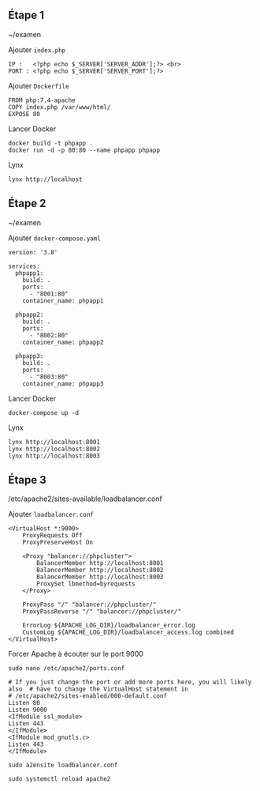 
## Étape 1

~/examen

Ajouter ``index.php``
```
IP :   <?php echo $_SERVER['SERVER_ADDR'];?> <br>
PORT : <?php echo $_SERVER['SERVER_PORT'];?>
```

Ajouter ``Dockerfile``
```
FROM php:7.4-apache
COPY index.php /var/www/html/
EXPOSE 80
```

Lancer Docker
```
docker build -t phpapp .
docker run -d -p 80:80 --name phpapp phpapp
```

Lynx
```
lynx http://localhost
```


## Étape 2

~/examen

Ajouter ``docker-compose.yaml``
```
version: '3.8'

services:
  phpapp1:
    build: .
    ports:
      - "8001:80"
    container_name: phpapp1

  phpapp2:
    build: .
    ports:
      - "8002:80"
    container_name: phpapp2

  phpapp3:
    build: .
    ports:
      - "8003:80"
    container_name: phpapp3
```

Lancer Docker
```
docker-compose up -d
```

Lynx
```
lynx http://localhost:8001
lynx http://localhost:8002
lynx http://localhost:8003
```

## Étape 3

/etc/apache2/sites-available/loadbalancer.conf

Ajouter ``loadbalancer.conf``
```
<VirtualHost *:9000>
    ProxyRequests Off
    ProxyPreserveHost On

    <Proxy "balancer://phpcluster">
        BalancerMember http://localhost:8001
        BalancerMember http://localhost:8002
        BalancerMember http://localhost:8003
        ProxySet lbmethod=byrequests
    </Proxy>

    ProxyPass "/" "balancer://phpcluster/"
    ProxyPassReverse "/" "balancer://phpcluster/"

    ErrorLog ${APACHE_LOG_DIR}/loadbalancer_error.log
    CustomLog ${APACHE_LOG_DIR}/loadbalancer_access.log combined
</VirtualHost>
```

Forcer Apache à écouter sur le port 9000
```
sudo nano /etc/apache2/ports.conf
```

```
# If you just change the port or add more ports here, you will likely also  # have to change the VirtualHost statement in                               # /etc/apache2/sites-enabled/000-default.conf                                                                                       
Listen 80                                                                   Listen 9000                                                                                                                         
<IfModule ssl_module>                                                           Listen 443                                                              </IfModule>                                                                                                                         
<IfModule mod_gnutls.c>                                                         Listen 443                                                              </IfModule>   
```

```
sudo a2ensite loadbalancer.conf
```

```
sudo systemctl reload apache2
```





